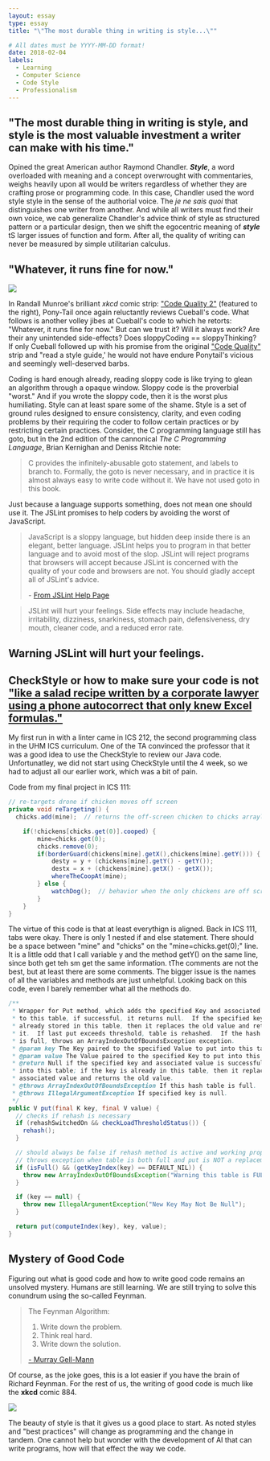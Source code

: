 ```yaml
---
layout: essay
type: essay
title: "\"The most durable thing in writing is style...\""

# All dates must be YYYY-MM-DD format!
date: 2018-02-04
labels:
  - Learning
  - Computer Science
  - Code Style
  - Professionalism
---
```


## \"The most durable thing in writing is style, and style is the most valuable investment a writer can make with his time.\" 

Opined the great American author Raymond Chandler.  _**Style**_, a word overloaded with meaning and a concept overwrought with commentaries, weighs heavily upon all would be writers regardless of whether they are crafting prose or programming code.  In this case, Chandler used the word style style in the sense of the authorial voice.  The _je ne sais quoi_ that distinguishes one writer from another.  And while all writers must find their own voice, we cab generalize Chandler's advice think of style as structured pattern or a particular design, then we shift the egocentric meaning of _**style**_ tS larger issues of function and form.  After all, the quality of writing can never be measured by simple utilitarian calculus.  


## \"Whatever, it runs fine for now.\"

[<img class="ui medium right floated rounded image" src="https://imgs.xkcd.com/comics/code_quality_2_2x.png">](https://xkcd.com/1695/)

In Randall Munroe's brilliant _xkcd_ comic strip: ["Code Quality 2"](https://xkcd.com/1695/) (featured to the right), Pony-Tail once again reluctantly reviews Cueball's code.  What follows is another volley jibes at Cueball's code to which he  retorts:  "Whatever, it runs fine for now."  But can we trust it?  Will it always work?  Are their any unintended side-effects?  Does sloppyCoding == sloppyThinking?  If only Cueball followed up with his promise from the original ["Code Quality"](https://xkcd.com/1513/) strip and "read a style guide,' he would not have endure Ponytail's vicious and seemingly well-deserved barbs.

Coding is hard enough already, reading sloppy code is like trying to glean an algorithm through a opaque window.  Sloppy code is the proverbial "worst."  And if you wrote the sloppy code, then it is the worst plus humiliating.  Style can at least spare some of the shame.  Style is a set of ground rules designed to ensure consistency, clarity, and even coding problems by their requiring the coder to follow certain practices or by restricting certain practices.    Consider, the C programming language still has goto, but in the 2nd edition of the cannonical _The C Programming Language_, Brian Kernighan and Deniss Ritchie note:

>C provides the infinitely-abusable goto statement, and labels to branch to.  Formally, the goto is never necessary, and in practice it is almost always easy to write code without it.  We have not used goto in this book.

Just because a language supports something, does not mean one should use it.  The JSLint promises to help coders by avoiding the worst of JavaScript.

>JavaScript is a sloppy language, but hidden deep inside there is an elegant, better language. JSLint helps you to program in that better language and to avoid most of the slop. JSLint will reject programs that browsers will accept because JSLint is concerned with the quality of your code and browsers are not. You should gladly accept all of JSLint's advice.
>
> \- [From JSLint Help Page](http://www.jslint.com/help.html)




>JSLint will hurt your feelings. Side effects may include headache, irritability, dizziness, snarkiness, stomach pain, defensiveness, dry mouth, cleaner code, and a reduced error rate.



## Warning JSLint will hurt your feelings.



## CheckStyle or how to make sure your code is not [\"like a salad recipe written by a corporate lawyer using a phone autocorrect that only knew Excel formulas.\"](https://xkcd.com/1513/)

My first run in with a linter came in ICS 212, the second programming class in the UHM ICS curriculum.  One of the TA convinced the professor that it was a good idea to use the CheckStyle to review our Java code.  Unfortunatley, we did not start using CheckStyle until the 4 week, so we had to adjust all our earlier work, which was a bit of pain.

Code from my final project in ICS 111:

```java
// re-targets drone if chicken moves off screen
private void reTargeting() {
  chicks.add(mine);  // returns the off-screen chicken to chicks arraylist

	if(!chickens[chicks.get(0)].cooped) {
		mine=chicks.get(0);
		chicks.remove(0);
		if(borderGuard(chickens[mine].getX(),chickens[mine].getY())) {
			desty = y + (chickens[mine].getY() - getY());
			destx = x + (chickens[mine].getX() - getX());
			whereTheCoopAt(mine);
		} else {
			watchDog();  // behavior when the only chickens are off screen
		}
	}	
}
```

The virtue of this code is that at least everythign is aligned.  Back in ICS 111, tabs were okay.  There is only 1 nested if and else statement.  There should be a space between "mine" and "chicks" on the "mine=chicks.get(0);" line.  It is a little odd that I call variable y and the method getY() on the same line, since both get teh sm get the same information.  tThe comments are not the best, but at least there are some comments.  The bigger issue is the names of all the variables and methods are just unhelpful.  Looking back on this code, even I barely remember what all the methods do.  


```java
/**
 * Wrapper for Put method, which adds the specified Key and associated Value 
 * to this table, if successful, it returns null.  If the specified key is 
 * already stored in this table, then it replaces the old value and returns 
 * it.  If last put exceeds threshold, table is rehashed.  If the hash table
 * is full, throws an ArrayIndexOutOfBoundsException exception.
 * @param key The Key paired to the specified Value to put into this table.
 * @param value The Value paired to the specified Key to put into this table.
 * @return Null if the specified key and associated value is successfully put
 * into this table; if the key is already in this table, then it replaces the
 * associated value and returns the old value.
 * @throws ArrayIndexOutOfBoundsException If this hash table is full.
 * @throws IllegalArgumentException If specified key is null.
 */
public V put(final K key, final V value) {
  // checks if rehash is necessary
  if (rehashSwitchedOn && checkLoadThresholdStatus()) {
    rehash();
  }

  // should always be false if rehash method is active and working properly
  // throws exception when table is both full and put is NOT a replacement
  if (isFull() && (getKeyIndex(key) == DEFAULT_NIL)) {
    throw new ArrayIndexOutOfBoundsException("Warning this table is FULL!");
  }

  if (key == null) {
    throw new IllegalArgumentException("New Key May Not Be Null");
  }

  return put(computeIndex(key), key, value);
}
```

## Mystery of Good Code

Figuring out what is good code and how to write good code remains an unsolved mystery.  Humans are still learning.  We are still trying to solve this conundrum using the so-called Feynman.

>The Feynman Algorithm:
>
>    1. Write down the problem.
>    2. Think real hard.
>    3. Write down the solution.
>
> [- Murray Gell-Mann](http://wiki.c2.com/?FeynmanAlgorithm) 

Of course, as the joke goes, this is a lot easier if you have the brain of Richard Feynman.  For the rest of us, the writing of good code is much like the **xkcd** comic 884.

[<img class="ui large right floated rounded image" src="https://imgs.xkcd.com/comics/good_code.png">](https://xkcd.com/844/)

The beauty of style is that it gives us a good place to start.  As noted styles and "best practices" will change as programming and the change in tandem.  One cannot help but wonder with the development of AI that can write programs, how will that effect the way we code.
